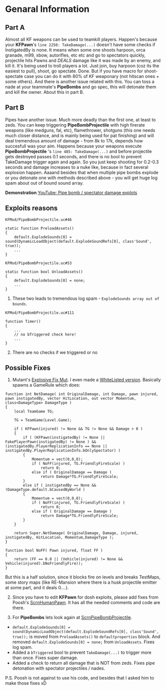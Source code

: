 # Genaral Information
## Part A
Almost all KF weapons can be used to teamkill players. Happen's because your **KFPawn**'s `line 2250: TakeDamage(...)` doesn't have some checks if InstigatedBy is none. It means when some one shoots harpoon, orca granade, m99, xbow, autorifles, etc etc and go to spectators quickly, projectile hits Pawns and *DEALS* damage like it was made by an enemy, and kill it. It's being used to troll players a lot. Just join, buy harpoon (coz its the easiest to pull), shoot, go spectate. Done. But if you have macro for shoot-spectate case you can do it with 80% of KF weaponary (not hitscan ones + some others).
And there is another issue related with this. You can toss a nade at your teammate's **PipeBombs** and go spec, this will detonate them and kill the owner. About this in part B.

## Part B
Pipes have another issue. Much more deadly than the first one, at least to zeds. You can keep triggering **PipeBombProjectile** with high firerate weapons (like medguns, fal, etc), flamethrower, shotguns (this one needs much closer distance, and is mainly being used for pat finishing) and will deal tremendous amount of damage - from 8k to 17k, depends how succesfull was your aim. Happens because your weapons execute **PipeBombProjectile** 's `line 485: TakeDamage(...)` and before projectile gets destroyed passes 0.1 seconds, and there is no bool to prevent TakeDamage trigger again and again. So you just keep shooting for 0.2-0.3 seconds and damage increases to a nuke like, because in fact several explosion happen.
Aaaand besides that when multiple pipe bombs explode or you detonate one with methods described above - you will get huge log spam about out of bound sound array.

**Demonstration**
[YouTube: Pipe bomb / spectator damage explots](https://youtu.be/agHeuTY3Afg)

## Exploits reasons
`KFMod/PipeBombProjectile.uc#46`
```unrealscript
static function PreloadAssets()
{
	default.ExplodeSounds[0] = sound(DynamicLoadObject(default.ExplodeSoundRefs[0], class'Sound', true));
	...
}
```
`KFMod/PipeBombProjectile.uc#53`
```unrealscript
static function bool UnloadAssets()
{
	default.ExplodeSounds[0] = none;
	...
}
```
1. These two leads to tremendous log spam - `ExplodeSounds array out of bounds`.

`KFMod/PipeBombProjectile.uc#111`
```unrealscript
function Timer()
{
	...
	// no bTriggered check here!
	...
}
```
2. There are no checks if we triggered or no

## Possible Fixes
1. Mutant's [Explosive Fix Mut](https://forums.tripwireinteractive.com/forum/killing-floor/killing-floor-modifications/general-modding-discussion-aa/106460-explosives-fix-mutator). I even made a [WhiteListed version](https://forums.tripwireinteractive.com/forum/killing-floor/killing-floor-modifications/general-modding-discussion-aa/106460-explosives-fix-mutator?p=2329339#post2329339). Basically spawns a GameRule which does:
```unrealscript
function int NetDamage( int OriginalDamage, int Damage, pawn injured, pawn instigatedBy, vector HitLocation, out vector Momentum, class<DamageType> DamageType )
{
	local TeamGame TG;

	TG = TeamGame(Level.Game);

	if ( KFPawn(injured) != None && TG != None && Damage > 0 )
	{
		if ( (KFPawn(instigatedBy) != None || FakePlayerPawn(instigatedBy) != None ) && (instigatedBy.PlayerReplicationInfo == None || instigatedBy.PlayerReplicationInfo.bOnlySpectator) )
		{
			Momentum = vect(0,0,0);
			if ( NoFF(injured, TG.FriendlyFireScale) )
				return 0;
			else if ( OriginalDamage == Damage )
				return Damage*TG.FriendlyFireScale;
		}
		else if ( instigatedBy == None && !DamageType.default.bCausedByWorld )
		{
			Momentum = vect(0,0,0);
			if ( NoFF(injured, TG.FriendlyFireScale) )
				return 0;
			else if ( OriginalDamage == Damage )
				return Damage*TG.FriendlyFireScale;
		}
	}

	return Super.NetDamage( OriginalDamage, Damage, injured, instigatedBy, HitLocation, Momentum,DamageType );
}

function bool NoFF( Pawn injured, float FF )
{
	return (FF == 0.0 || (Vehicle(injured) != None && Vehicle(injured).bNoFriendlyFire));
}
```
But this is a half solution, since it blocks fire on levels and breaks TestMaps, some story maps (like RE-Mansion where there is a husk projectile emitter at some part, and it deals 0....).

2. Since you have to edit **KFPawn** for dosh exploits, please add fixes from Poosh's [ScrnHumanPawn](https://github.com/poosh/KF-ScrnBalance/blob/fac4421d42022fafb6247ac6b78d5acbbfe79029/Classes/ScrnHumanPawn.uc#L1951). It has all the needed comments and code are there.

3. For **PipeBombs** lets look again at [ScrnPipeBombProjectile](https://github.com/poosh/KF-ScrnBalance/blob/master/Classes/ScrnPipeBombProjectile.uc). 

- `default.ExplodeSounds[0] = sound(DynamicLoadObject(default.ExplodeSoundRefs[0], class'Sound', true));` is moved from `PreloadAssets()` to `defaultproperties` block. And removed `default.ExplodeSounds[0] = none;` from `UnloadAssets`. Fixes log spam.
- Added a `bTriggered` bool to prevent `TakeDamage(...)` to trigger more than once. Fixes super damage.
- Added a check to return all damage that is NOT from zeds. Fixes pipe detonation with spectator projectiles / nades.

P.S. Poosh is not against to use his code, and besides that I asked him to make those fixes xD
